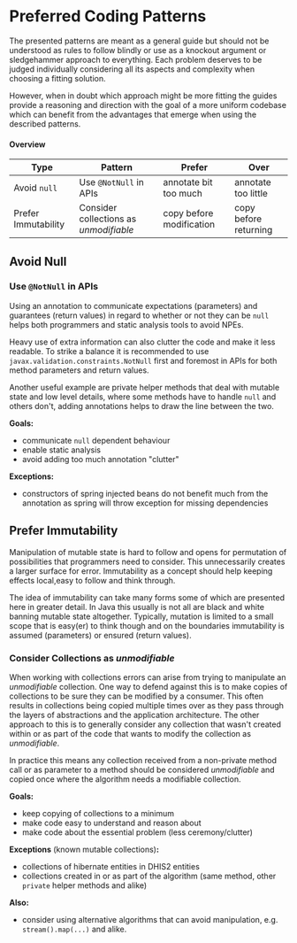 # Preferred Coding Patterns

The presented patterns are meant as a general guide but should not be understood 
as rules to follow blindly or use as a knockout argument or sledgehammer 
approach to everything. Each problem deserves to be judged individually 
considering all its aspects and complexity when choosing a fitting solution. 

However, when in doubt which approach might be more fitting the guides provide
a reasoning and direction with the goal of a more uniform codebase which can
benefit from the advantages that emerge when using the described patterns.

#### Overview
| Type                | Pattern                                | Prefer | Over                    |
|---------------------|----------------------------------------|---------------------|-------------------------|
| Avoid `null`        | Use `@NotNull` in APIs                 | annotate bit too much | annotate too little |
| Prefer Immutability | Consider collections as _unmodifiable_ | copy before modification | copy before returning |

## Avoid Null

### Use `@NotNull` in APIs
Using an annotation to communicate expectations (parameters) and guarantees
(return values) in regard to whether or not they can be `null` helps both
programmers and static analysis tools to avoid NPEs. 

Heavy use of extra information can also clutter the code and make it less
readable. To strike a balance it is recommended to use 
`javax.validation.constraints.NotNull` first and foremost in APIs for both 
method parameters and return values. 

Another useful example are private helper methods that deal with mutable
state and low level details, where some methods have to handle `null` and 
others don't, adding annotations helps to draw the line between the two.

**Goals:**
* communicate `null` dependent behaviour
* enable static analysis
* avoid adding too much annotation "clutter"

**Exceptions:**
* constructors of spring injected beans do not benefit much from the annotation 
  as spring will throw exception for missing dependencies 

## Prefer Immutability
Manipulation of mutable state is hard to follow and opens for permutation of
possibilities that programmers need to consider. This unnecessarily creates a
larger surface for error. Immutability as a concept should help keeping
effects local,easy to follow and think through. 

The idea of immutability can take many forms some of which are presented here 
in greater detail. In Java this usually is not all are black and white banning
mutable state altogether. Typically, mutation is limited to a small scope that 
is easy(er) to think though and on the boundaries immutability is assumed
(parameters) or ensured (return values).

### Consider Collections as _unmodifiable_
When working with collections errors can arise from trying to manipulate an
_unmodifiable_ collection. One way to defend against this is to make copies of
collections to be sure they can be modified by a consumer. This often results
in collections being copied multiple times over as they pass through the layers
of abstractions and the application architecture. The other approach to this
is to generally consider any collection that wasn't created within or as part 
of the code that wants to modify the collection as _unmodifiable_. 

In practice this means any collection received from a non-private method call or
as parameter to a method should be considered _unmodifiable_ and copied once
where the algorithm needs a modifiable collection.

**Goals:** 
* keep copying of collections to a minimum
* make code easy to understand and reason about
* make code about the essential problem (less ceremony/clutter)

**Exceptions** (known mutable collections)**:**
* collections of hibernate entities in DHIS2 entities
* collections created in or as part of the algorithm (same method, 
  other `private` helper methods and alike)

**Also:**
* consider using alternative algorithms that can avoid manipulation, 
  e.g. `stream().map(...)` and alike.